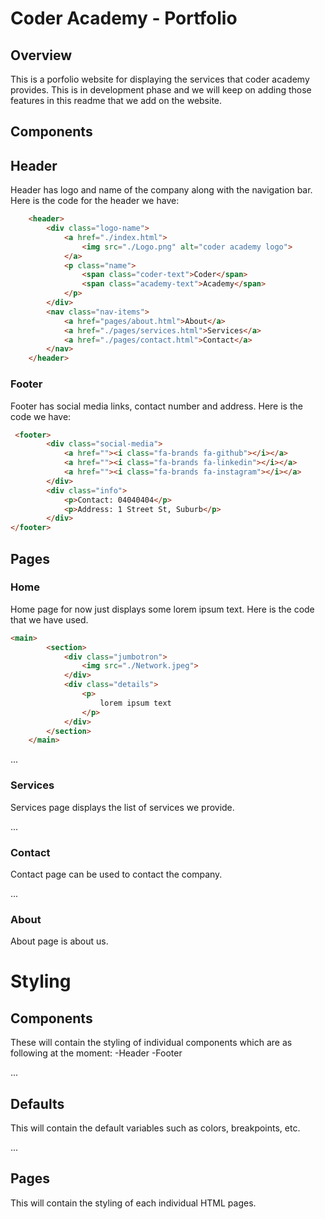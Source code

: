 # Coder Academy - Portfolio

## Overview
This is a porfolio website for displaying the services that coder academy provides. This is in development phase and we will keep on adding those features in this readme that we add on the website.

## Components

## Header
Header has logo and name of the company along with the navigation bar. Here is the code for the header we have:
```html
    <header>
        <div class="logo-name">
            <a href="./index.html">
                <img src="./Logo.png" alt="coder academy logo">
            </a>
            <p class="name">
                <span class="coder-text">Coder</span>
                <span class="academy-text">Academy</span>
            </p>
        </div>
        <nav class="nav-items">
            <a href="pages/about.html">About</a>
            <a href="./pages/services.html">Services</a>
            <a href="./pages/contact.html">Contact</a>
        </nav>
    </header>
```

### Footer
Footer has social media links, contact number and address. Here is the code we have:
```html
 <footer>
        <div class="social-media">
            <a href=""><i class="fa-brands fa-github"></i></a>
            <a href=""><i class="fa-brands fa-linkedin"></i></a>
            <a href=""><i class="fa-brands fa-instagram"></i></a>
        </div>
        <div class="info">
            <p>Contact: 04040404</p>
            <p>Address: 1 Street St, Suburb</p>
        </div>
</footer>
```


## Pages

### Home
Home page for now just displays some lorem ipsum text. Here is the code that we have used.
```html
<main>
        <section>
            <div class="jumbotron">
                <img src="./Network.jpeg">
            </div>
            <div class="details">
                <p>
                    lorem ipsum text
                </p>
            </div>
        </section>
    </main>
```
...
### Services
Services page displays the list of services we provide.

...
### Contact
Contact page can be used to contact the company.

...
### About
About page is about us.

# Styling

## Components
These will contain the styling of individual components which are as following at the moment:
-Header
-Footer

...

## Defaults
This will contain the default variables such as colors, breakpoints, etc.

...
## Pages
This will contain the styling of each individual HTML pages.
